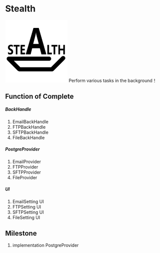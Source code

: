 # Stealth
<img src="https://github.com/ProgrameLife/Stealth/blob/master/StealthSolution/Stealth.png" alt="GitHub" title="Ocelot.JwtAuthorize" width="200" height="200" />
Perform various tasks in the background！

## Function of Complete
##### BackHandle
1. EmailBackHandle
2. FTPBackHandle
3. SFTPBackHandle
4. FileBackHandle

##### PostgreProvider
1. EmailProvider
2. FTPProvider
3. SFTPProvider
4. FileProvider

##### UI
1. EmailSetting UI
2. FTPSetting UI
3. SFTPSetting UI
4. FileSetting UI

## Milestone
1. implementation PostgreProvider
